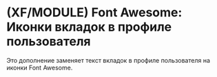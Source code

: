 # (XF/MODULE) Font Awesome: Иконки вкладок в профиле пользователя
Это дополнение заменяет текст вкладок в профиле пользователя на иконки Font Awesome.
